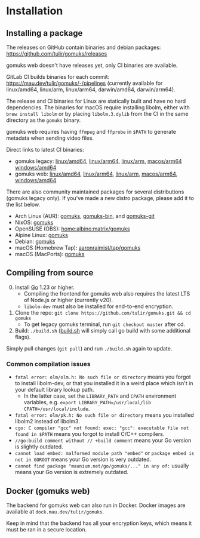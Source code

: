 # Installation

## Installing a package

The releases on GitHub contain binaries and debian
packages: <https://github.com/tulir/gomuks/releases>

gomuks web doesn't have releases yet, only CI binaries are available.

GitLab CI builds binaries for each
commit: <https://mau.dev/tulir/gomuks/-/pipelines> (currently available for
linux/amd64, linux/arm, linux/arm64, darwin/amd64, darwin/arm64).

The release and CI binaries for Linux are statically built and have no
hard dependencies. The binaries for macOS require installing libolm, either
with `brew install libolm` or by placing `libolm.3.dylib` from the CI in the
same directory as the `gomuks` binary.

gomuks web requires having `ffmpeg` and `ffprobe` in `$PATH` to generate
metadata when sending video files.

Direct links to latest CI binaries:

* gomuks legacy:
  [linux/amd64](https://mau.dev/tulir/gomuks/-/jobs/artifacts/master/raw/gomuks?job=linux%2Famd64),
  [linux/arm64](https://mau.dev/tulir/gomuks/-/jobs/artifacts/master/raw/gomuks?job=linux%2Farm64),
  [linux/arm](https://mau.dev/tulir/gomuks/-/jobs/artifacts/master/raw/gomuks?job=linux%2Farm),
  [macos/arm64](https://mau.dev/tulir/gomuks/-/jobs/artifacts/master/download?job=macos%2Farm64)
  [windows/amd64](https://mau.dev/tulir/gomuks/-/jobs/artifacts/master/raw/gomuks.exe?job=windows%2Famd64)
* gomuks web:
  [linux/amd64](https://mau.dev/tulir/gomuks/-/jobs/artifacts/main/raw/gomuks?job=linux%2Famd64),
  [linux/arm64](https://mau.dev/tulir/gomuks/-/jobs/artifacts/main/raw/gomuks?job=linux%2Farm64),
  [linux/arm](https://mau.dev/tulir/gomuks/-/jobs/artifacts/main/raw/gomuks?job=linux%2Farm),
  [macos/arm64](https://mau.dev/tulir/gomuks/-/jobs/artifacts/main/download?job=macos%2Farm64),
  [windows/amd64](https://mau.dev/tulir/gomuks/-/jobs/artifacts/main/raw/gomuks.exe?job=windows%2Famd64)

There are also community maintained packages for several distributions (gomuks legacy only). If
you've made a new distro package, please add it to the list below.

* Arch Linux (AUR): [gomuks](https://aur.archlinux.org/packages/gomuks),
  [gomuks-bin](https://aur.archlinux.org/packages/gomuks-bin/), and
  [gomuks-git](https://aur.archlinux.org/packages/gomuks-git)
* NixOS: [gomuks](https://github.com/NixOS/nixpkgs/blob/master/pkgs/applications/networking/instant-messengers/gomuks/default.nix)
* OpenSUSE (OBS): [home:albino:matrix/gomuks](https://build.opensuse.org/package/show/home:albino:matrix/gomuks)
* Alpine Linux: [gomuks](https://pkgs.alpinelinux.org/packages?name=gomuks)
* Debian: [gomuks](https://tracker.debian.org/pkg/gomuks)
* macOS (Homebrew Tap): [aaronraimist/tap/gomuks](https://github.com/aaronraimist/homebrew-tap)
* macOS (MacPorts): [gomuks](https://ports.macports.org/port/gomuks)

## Compiling from source

0. Install [Go](https://go.dev/doc/install) 1.23 or higher.
   * Compiling the frontend for gomuks web also requires the latest LTS of
     Node.js or higher (currently v20).
   * `libolm-dev` must also be installed for end-to-end encryption.
1. Clone the repo: `git clone https://github.com/tulir/gomuks.git && cd gomuks`
   * To get legacy gomuks terminal, run `git checkout master` after cd.
2. Build: `./build.sh`
   ([build.sh] will simply call go build with some additional flags).

[build.sh]: https://github.com/tulir/gomuks/blob/main/build.sh
Simply pull changes (`git pull`) and run `./build.sh` again to update.

### Common compilation issues
* `fatal error: olm/olm.h: No such file or directory` means you forgot to install libolm-dev,
  or that you installed it in a weird place which isn't in your default library lookup path.
  * In the latter case, set the `LIBRARY_PATH` and `CPATH` environment variables,
    e.g. `export LIBRARY_PATH=/usr/local/lib CPATH=/usr/local/include`.
* `fatal error: olm/pk.h: No such file or directory` means you installed libolm2 instead of libolm3.
* `cgo: C compiler "gcc" not found: exec: "gcc": executable file not found in $PATH` means you forgot to install C/C++ compilers.
* `//go:build comment without // +build comment` means your Go version is slightly outdated.
* `cannot load embed: malformed module path "embed"` or `package embed is not in GOROOT` means your Go version is very outdated.
* `cannot find package "maunium.net/go/gomuks/..." in any of:` usually means your Go version is extremely outdated.

## Docker (gomuks web)
The backend for gomuks web can also run in Docker. Docker images are available
at `dock.mau.dev/tulir/gomuks`.

Keep in mind that the backend has all your encryption keys, which means it must
be ran in a secure location.
